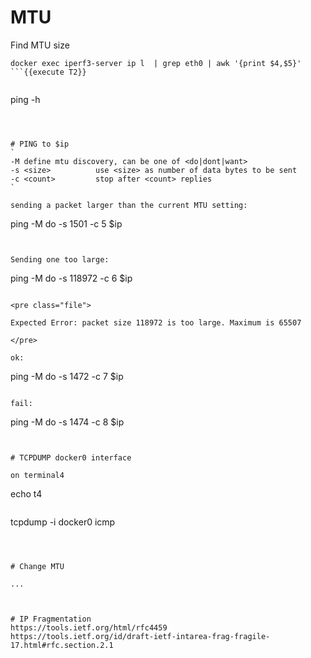 

# MTU


Find MTU size
```
docker exec iperf3-server ip l  | grep eth0 | awk '{print $4,$5}'
```{{execute T2}}


```
ping -h
```{{execute T2}}



# PING to $ip
`
-M define mtu discovery, can be one of <do|dont|want>
-s <size>          use <size> as number of data bytes to be sent
-c <count>         stop after <count> replies
`

sending a packet larger than the current MTU setting:
```
ping -M do -s 1501 -c 5 $ip
```{{execute T2}}


Sending one too large:
```
ping -M do -s 118972 -c 6 $ip
```{{execute T2}}

<pre class="file">

Expected Error: packet size 118972 is too large. Maximum is 65507

</pre>

ok:
```
ping -M do -s 1472 -c 7 $ip
```{{execute T2}}

fail:
```
ping -M do -s 1474 -c 8 $ip
```{{execute T2}}


# TCPDUMP docker0 interface

on terminal4
```
echo t4
```{{execute T4}}

```
tcpdump -i docker0 icmp
```{{execute T4}}



# Change MTU 

...

```
```{{execute T2}}


# IP Fragmentation
https://tools.ietf.org/html/rfc4459
https://tools.ietf.org/id/draft-ietf-intarea-frag-fragile-17.html#rfc.section.2.1

